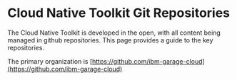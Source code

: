 # Cloud Native Toolkit Git Repositories

The Cloud Native Toolkit is developed in the open, with all content being managed in github repositories.  This page provides a guide to the key repositories.

The primary organization is [https://github.com/ibm-garage-cloud](https://github.com/ibm-garage-cloud)

